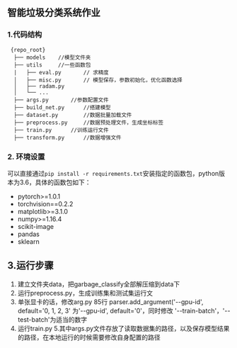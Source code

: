 ## 智能垃圾分类系统作业

### 1.代码结构

```
 {repo_root}
  ├── models	//模型文件夹
  ├── utils		//一些函数包
  |   ├── eval.py		// 求精度
  │   ├── misc.py		// 模型保存，参数初始化，优化函数选择
  │   ├── radam.py
  │   └── ...
  ├── args.py		//参数配置文件
  ├── build_net.py		//搭建模型
  ├── dataset.py		//数据批量加载文件
  ├── preprocess.py		//数据预处理文件，生成坐标标签
  ├── train.py		//训练运行文件
  ├── transform.py		//数据增强文件
```

### 2. 环境设置

可以直接通过`pip install -r requirements.txt`安装指定的函数包，python版本为3.6，具体的函数包如下：

* pytorch>=1.0.1
* torchvision==0.2.2
* matplotlib>=3.1.0
* numpy>=1.16.4
* scikit-image
* pandas
* sklearn

## 3.运行步骤

1. 建立文件夹data，把garbage_classify全部解压缩到data下
2. 运行preprocess.py，生成训练集和测试集运行文
3. 单张显卡的话，修改arg.py 85行 parser.add_argument('--gpu-id', default='0, 1, 2, 3' 为'--gpu-id', default='0'，同时修改 '--train-batch'，'--test-batch'为适当的数字
4. 运行train.py
5.其中args.py文件存放了读取数据集的路径，以及保存模型结果的路径，在本地运行的时候需要修改自身配置的路径
